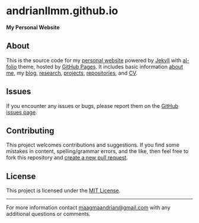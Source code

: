 # andrianllmm.github.io

**My Personal Website**

## About

This is the source code for my [personal website](https://andrianllmm.github.io) powered by [Jekyll](https://jekyllrb.com/) with [al-folio](https://github.com/alshedivat/al-folio) theme, hosted by [GitHub Pages](https://pages.github.com/). It includes basic information [about me](https://andrianllmm.github.io/), my [blog](https://andrianllmm.github.io/blog), [research](https://andrianllmm.github.io/publications), [projects](https://andrianllmm.github.io/projects), [repositories](https://andrianllmm.github.io/repositories), and [CV](https://andrianllmm.github.io/cv).

## Issues

If you encounter any issues or bugs, please report them on the [GitHub issues page](https://github.com/andrianllmm/andrianllmm.github.io/issues).

## Contributing

This project welcomes contributions and suggestions. If you find some mistakes in content, spelling/grammar errors, and the like, then feel free to fork this repository and [create a new pull request](https://docs.github.com/en/pull-requests/collaborating-with-pull-requests/proposing-changes-to-your-work-with-pull-requests/creating-a-pull-request).

## License

This project is licensed under the [MIT License](LICENSE).

---

For more information contact [maagmaandrian@gmail.com](mailto:maagmaandrian@gmail.com) with any additional questions or comments.
